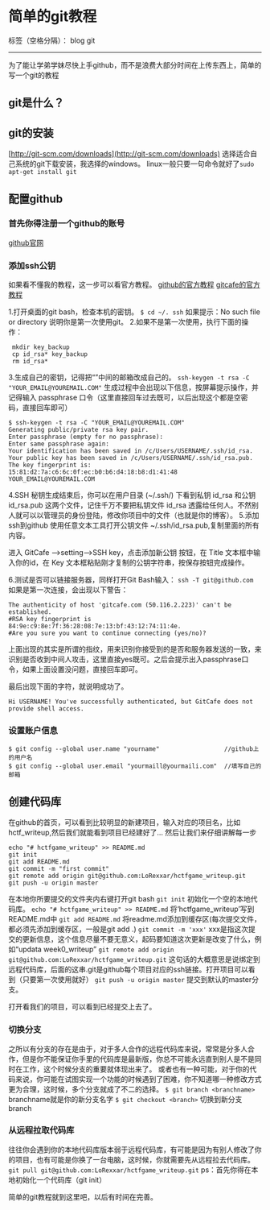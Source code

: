 ﻿# 简单的git教程

标签（空格分隔）： blog git

---
为了能让学弟学妹尽快上手github，而不是浪费大部分时间在上传东西上，简单的写一个git的教程

<!--more-->

## git是什么？

## git的安装
[http://git-scm.com/downloads](http://git-scm.com/downloads)
选择适合自己系统的git下载安装，我选择的windows。
linux一般只要一句命令就好了`sudo apt-get install git`

## 配置github

### 首先你得注册一个github的账号
[github官网](github.com)

### 添加ssh公钥
如果看不懂我的教程，这一步可以看官方教程。
[github的官方教程](https://help.github.com/articles/generating-a-new-ssh-key/)
[gitcafe的官方教程](https://gitcafe.com/GitCafe/Help/wiki/%E5%A6%82%E4%BD%95%E5%AE%89%E8%A3%85%E5%92%8C%E8%AE%BE%E7%BD%AE-Git#wiki)

1.打开桌面的git bash，检查本机的密钥。
`$ cd ~/. ssh`
如果提示：No such file or directory 说明你是第一次使用git。
2.如果不是第一次使用，执行下面的操作：
```
 mkdir key_backup
 cp id_rsa* key_backup    
 rm id_rsa*
```
3.生成自己的密钥，记得把“”中间的邮箱改成自己的。
`ssh-keygen -t rsa -C "YOUR_EMAIL@YOUREMAIL.COM"`
生成过程中会出现以下信息，按屏幕提示操作，并记得输入 passphrase 口令（这里直接回车过去既可，以后出现这个都是空密码，直接回车即可）
```
$ ssh-keygen -t rsa -C "YOUR_EMAIL@YOUREMAIL.COM"
Generating public/private rsa key pair.
Enter passphrase (empty for no passphrase):
Enter same passphrase again:
Your identification has been saved in /c/Users/USERNAME/.ssh/id_rsa.
Your public key has been saved in /c/Users/USERNAME/.ssh/id_rsa.pub.
The key fingerprint is:
15:81:d2:7a:c6:6c:0f:ec:b0:b6:d4:18:b8:d1:41:48 YOUR_EMAIL@YOUREMAIL.COM
```
4.SSH 秘钥生成结束后，你可以在用户目录 (~/.ssh/) 下看到私钥 id_rsa 和公钥 id_rsa.pub 这两个文件，记住千万不要把私钥文件 id_rsa 透露给任何人。不然别人就可以以管理员的身份登陆，修改你项目中的文件（也就是你的博客）。
5.添加ssh到github
使用任意文本工具打开公钥文件 ~/.ssh/id_rsa.pub,复制里面的所有内容。

进入 GitCafe –>setting–>SSH key，点击添加新公钥 按钮，在 Title 文本框中输入你的id，在 Key 文本框粘贴刚才复制的公钥字符串，按保存按钮完成操作。

6.测试是否可以链接服务器，同样打开Git Bash输入：
`ssh -T git@github.com`
如果是第一次连接，会出现以下警告：
```
The authenticity of host 'gitcafe.com (50.116.2.223)' can't be established.
#RSA key fingerprint is 84:9e:c9:8e:7f:36:28:08:7e:13:bf:43:12:74:11:4e.
#Are you sure you want to continue connecting (yes/no)?
```
上面出现的其实是所谓的指纹，用来识别你接受到的是否和服务器发送的一致，来识别是否收到中间人攻击，这里直接yes既可。之后会提示出入passphrase口令，如果上面设置没问题，直接回车即可。

最后出现下面的字符，就说明成功了。
```
Hi USERNAME! You've successfully authenticated, but GitCafe does not provide shell access.
```

### 设置账户信息
```
$ git config --global user.name "yourname"                  //github上的用户名
$ git config --global user.email "yourmaill@yourmaili.com"  //填写自己的邮箱
```

## 创建代码库
在github的首页，可以看到比较明显的新建项目，输入对应的项目名，比如hctf_writeup,然后我们就能看到项目已经建好了...
然后让我们来仔细讲解每一步
```
echo "# hctfgame_writeup" >> README.md
git init
git add README.md
git commit -m "first commit"
git remote add origin git@github.com:LoRexxar/hctfgame_writeup.git
git push -u origin master
```
在本地你所要提交的文件夹内右键打开git bash
`git init`
初始化一个空的本地代码库。
`echo "# hctfgame_writeup" >> README.md`
将‘hctfgame_writeup’写到README.md中
`git add README.md`
将readme.md添加到缓存区(每次提交文件，都必须先添加到缓存区，一般是git add .)
`git commit -m 'xxx'`
xxx是指这次提交的更新信息，这个信息尽量不要无意义，起码要知道这次更新是改变了什么，例如“updata week0_writeup”
`git remote add origin git@github.com:LoRexxar/hctfgame_writeup.git`
这句话的大概意思是说绑定到远程代码库，后面的这串.git是github每个项目对应的ssh链接。打开项目可以看到（只要第一次使用就好）
`git push -u origin master`
提交到默认的master分支。

打开看我们的项目，可以看到已经提交上去了。

### 切换分支
之所以有分支的存在是由于，对于多人合作的远程代码库来说，常常是分多人合作，但是你不能保证你手里的代码库是最新版，你总不可能永远直到别人是不是同时在工作，这个时候分支的重要就体现出来了。
或者也有一种可能，对于你的代码来说，你可能在试图实现一个功能的时候遇到了困难，你不知道哪一种修改方式更为合理，这时候，多个分支就成了不二的选择。
`$ git branch <branchname>`
branchname就是你的新分支名字
`$ git checkout <branch>`
切换到新分支branch

### 从远程拉取代码库
往往你会遇到你的本地代码库版本弱于远程代码库，有可能是因为有别人修改了你的项目，也有可能是你换了一台电脑，这时候，你就需要先从远程拉去代码库。
`git pull git@github.com:LoRexxar/hctfgame_writeup.git`
ps：首先你得在本地初始化一个代码库（git init）

简单的git教程就到这里吧，以后有时间在完善。

